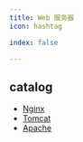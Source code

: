 ```yaml
---
title: Web 服务器
icon: hashtag

index: false

---
```


<!-- more -->

## catalog

- [Nginx](nginx.md)
- [Tomcat](tomcat.md)
- [Apache](apache.md)